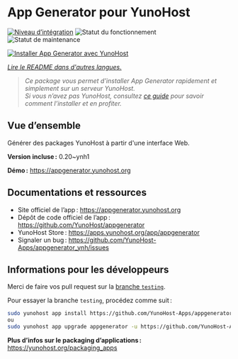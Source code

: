 <!--
Nota bene : ce README est automatiquement généré par <https://github.com/YunoHost/apps/tree/master/tools/readme_generator>
Il NE doit PAS être modifié à la main.
-->

# App Generator pour YunoHost

[![Niveau d’intégration](https://apps.yunohost.org/badge/integration/appgenerator)](https://ci-apps.yunohost.org/ci/apps/appgenerator/)
![Statut du fonctionnement](https://apps.yunohost.org/badge/state/appgenerator)
![Statut de maintenance](https://apps.yunohost.org/badge/maintained/appgenerator)

[![Installer App Generator avec YunoHost](https://install-app.yunohost.org/install-with-yunohost.svg)](https://install-app.yunohost.org/?app=appgenerator)

*[Lire le README dans d'autres langues.](./ALL_README.md)*

> *Ce package vous permet d’installer App Generator rapidement et simplement sur un serveur YunoHost.*  
> *Si vous n’avez pas YunoHost, consultez [ce guide](https://yunohost.org/install) pour savoir comment l’installer et en profiter.*

## Vue d’ensemble

Générer des packages YunoHost à partir d'une interface Web.

**Version incluse :** 0.20~ynh1

**Démo :** <https://appgenerator.yunohost.org>
## Documentations et ressources

- Site officiel de l’app : <https://appgenerator.yunohost.org>
- Dépôt de code officiel de l’app : <https://github.com/YunoHost/appgenerator>
- YunoHost Store : <https://apps.yunohost.org/app/appgenerator>
- Signaler un bug : <https://github.com/YunoHost-Apps/appgenerator_ynh/issues>

## Informations pour les développeurs

Merci de faire vos pull request sur la [branche `testing`](https://github.com/YunoHost-Apps/appgenerator_ynh/tree/testing).

Pour essayer la branche `testing`, procédez comme suit :

```bash
sudo yunohost app install https://github.com/YunoHost-Apps/appgenerator_ynh/tree/testing --debug
ou
sudo yunohost app upgrade appgenerator -u https://github.com/YunoHost-Apps/appgenerator_ynh/tree/testing --debug
```

**Plus d’infos sur le packaging d’applications :** <https://yunohost.org/packaging_apps>
